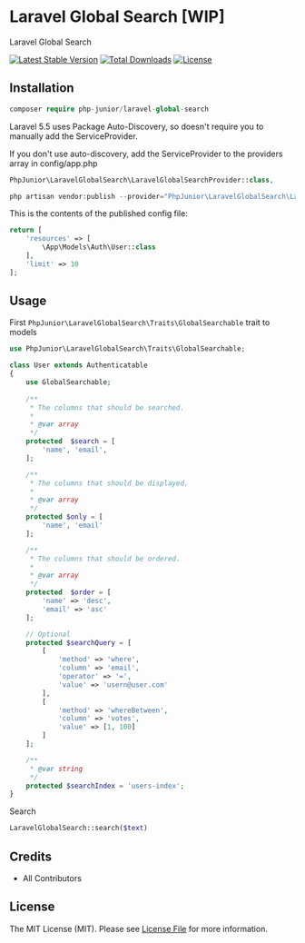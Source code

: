 # Laravel Global Search [WIP]

Laravel Global Search 

[![Latest Stable Version](https://poser.pugx.org/php-junior/laravel-global-search/v/stable)](https://packagist.org/packages/php-junior/laravel-global-search)
[![Total Downloads](https://poser.pugx.org/php-junior/laravel-global-search/downloads)](https://packagist.org/packages/php-junior/laravel-global-search)
[![License](https://poser.pugx.org/php-junior/laravel-global-search/license)](https://packagist.org/packages/php-junior/laravel-global-search)

## Installation
```php
composer require php-junior/laravel-global-search
```

Laravel 5.5 uses Package Auto-Discovery, so doesn't require you to manually add the ServiceProvider.

If you don't use auto-discovery, add the ServiceProvider to the providers array in config/app.php

```php
PhpJunior\LaravelGlobalSearch\LaravelGlobalSearchProvider::class,
```

```php 
php artisan vendor:publish --provider="PhpJunior\LaravelGlobalSearch\LaravelGlobalSearchProvider"
```

This is the contents of the published config file:

```php
return [
    'resources' => [
        \App\Models\Auth\User::class
    ],
    'limit' => 10
];
```

## Usage
First <code>PhpJunior\LaravelGlobalSearch\Traits\GlobalSearchable</code> trait to models

```php
use PhpJunior\LaravelGlobalSearch\Traits\GlobalSearchable;

class User extends Authenticatable
{
    use GlobalSearchable;
    
    /**
     * The columns that should be searched.
     *
     * @var array
     */
    protected  $search = [
        'name', 'email',
    ];

    /**
     * The columns that should be displayed.
     *
     * @var array
     */
    protected $only = [
        'name', 'email'
    ];

    /**
     * The columns that should be ordered.
     *
     * @var array
     */
    protected  $order = [
        'name' => 'desc',
        'email' => 'asc'
    ];

    // Optional
    protected $searchQuery = [
        [
            'method' => 'where',
            'column' => 'email',
            'operator' => '=',
            'value' => 'usern@user.com'
        ],
        [
            'method' => 'whereBetween',
            'column' => 'votes',
            'value' => [1, 100]
        ]
    ];

    /**
     * @var string
     */
    protected $searchIndex = 'users-index';
}
```

Search 
```php
LaravelGlobalSearch::search($text)
```


## Credits
- All Contributors

## License
The MIT License (MIT). Please see [License File](LICENSE) for more information.
